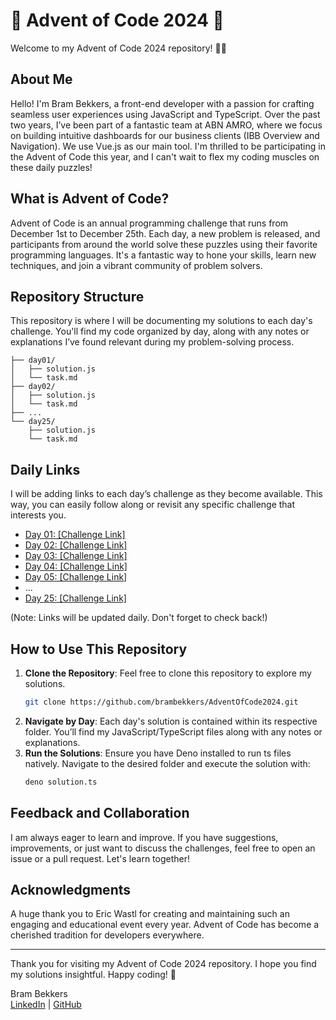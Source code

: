 # 🎄 Advent of Code 2024 🎄

Welcome to my Advent of Code 2024 repository! 🎄✨

## About Me

Hello! I'm Bram Bekkers, a front-end developer with a passion for crafting seamless user experiences using JavaScript and TypeScript. Over the past two years, I’ve been part of a fantastic team at ABN AMRO, where we focus on building intuitive dashboards for our business clients (IBB Overview and Navigation). We use Vue.js as our main tool. I'm thrilled to be participating in the Advent of Code this year, and I can't wait to flex my coding muscles on these daily puzzles!

## What is Advent of Code?

Advent of Code is an annual programming challenge that runs from December 1st to December 25th. Each day, a new problem is released, and participants from around the world solve these puzzles using their favorite programming languages. It's a fantastic way to hone your skills, learn new techniques, and join a vibrant community of problem solvers.

## Repository Structure

This repository is where I will be documenting my solutions to each day's challenge. You'll find my code organized by day, along with any notes or explanations I’ve found relevant during my problem-solving process.

```plaintext
├── day01/
│   ├── solution.js
│   └── task.md
├── day02/
│   ├── solution.js
│   └── task.md
├── ...
└── day25/
    ├── solution.js
    └── task.md
```

## Daily Links

I will be adding links to each day’s challenge as they become available. This way, you can easily follow along or revisit any specific challenge that interests you.

- [Day 01: [Challenge Link]](https://adventofcode.com/2024/day/1)
- [Day 02: [Challenge Link]](https://adventofcode.com/2024/day/2)
- [Day 03: [Challenge Link]](https://adventofcode.com/2024/day/3)
- [Day 04: [Challenge Link]](https://adventofcode.com/2024/day/4)
- [Day 05: [Challenge Link]](https://adventofcode.com/2024/day/5)
- ...
- [Day 25: [Challenge Link]](https://adventofcode.com/2024/day/25)

(Note: Links will be updated daily. Don't forget to check back!)

## How to Use This Repository

1. **Clone the Repository**: Feel free to clone this repository to explore my solutions.
   ```bash
   git clone https://github.com/brambekkers/AdventOfCode2024.git
   ```
2. **Navigate by Day**: Each day's solution is contained within its respective folder. You’ll find my JavaScript/TypeScript files along with any notes or explanations.
3. **Run the Solutions**: Ensure you have Deno installed to run ts files natively. Navigate to the desired folder and execute the solution with:
   ```bash
   deno solution.ts
   ```

## Feedback and Collaboration

I am always eager to learn and improve. If you have suggestions, improvements, or just want to discuss the challenges, feel free to open an issue or a pull request. Let's learn together!

## Acknowledgments

A huge thank you to Eric Wastl for creating and maintaining such an engaging and educational event every year. Advent of Code has become a cherished tradition for developers everywhere.

---

Thank you for visiting my Advent of Code 2024 repository. I hope you find my solutions insightful. Happy coding! 🎉

Bram Bekkers  
[LinkedIn](https://nl.linkedin.com/in/bram-bekkers-80091421) | [GitHub](https://github.com/brambekkers)
